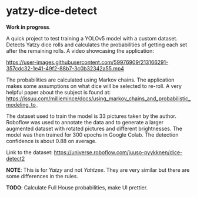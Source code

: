 # yatzy-dice-detect

**Work in progress**.

A quick project to test training a YOLOv5 model with a custom dataset. Detects Yatzy dice rolls and calculates the probabilities of getting each set after the remaining rolls. A video showcasing the application:

https://user-images.githubusercontent.com/59976909/213166291-357cdc32-1e41-49f2-88b7-3c0b32342a55.mp4

The probabilities are calculated using Markov chains. The application makes some assumptions on what dice will be selected to re-roll. A very helpful paper about the subject is found at: https://issuu.com/milliemince/docs/using_markov_chains_and_probabilistic_modeling_to_

The dataset used to train the model is 33 pictures taken by the author. Roboflow was used to annotate the data and to generate a larger augmented dataset with rotated pictures and different brightnesses. The model was then trained for 300 epochs in Google Colab. The detection confidence is about 0.88 on average.

Link to the dataset: https://universe.roboflow.com/juuso-pyykknen/dice-detect2

**NOTE**: This is for *Yatzy* and not *Yahtzee*. They are very similar but there are some differences in the rules.

**TODO**: Calculate Full House probabilities, make UI prettier.
